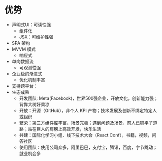 # 优势

- 声明式UI：可读性强
  - 组件化
  - JSX：可维护性强
- SPA 架构
- MVVM 模式
  - 响应式
- 单向数据流
  - 可观测性强
- 企业级的渐进式
  - 优化机制丰富
- 支持跨平台：
- 生态成熟
  - 开发团队: Meta(Facebook)，世界500强企业，开放文化，创新能力强；背靠大树好乘凉
  - 开放：开源（GitHub），非个人 KPI 产物；技术发展及创新不绑定特定人或组织
  - 繁荣：第三方组件库丰富，场景完善；遇到问题及场景，前人已铺平了道路；站在巨人的肩膀上高效开发，快乐生活
  - 共建：国际化学习小组、线下技术大会（React Conf），书籍，视频，问答社区
  - 使用团队：使用公司众多，阿里巴巴，支付宝，腾讯，百度，字节跳动；就业机会多
